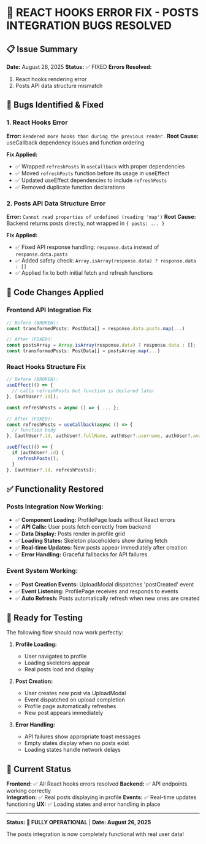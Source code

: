 # 🔧 REACT HOOKS ERROR FIX - POSTS INTEGRATION BUGS RESOLVED

## 📋 Issue Summary

**Date:** August 26, 2025
**Status:** ✅ FIXED
**Errors Resolved:**

1. React hooks rendering error
2. Posts API data structure mismatch

## 🐛 Bugs Identified & Fixed

### 1. React Hooks Error

**Error:** `Rendered more hooks than during the previous render.`
**Root Cause:** useCallback dependency issues and function ordering

**Fix Applied:**

- ✅ Wrapped `refreshPosts` in `useCallback` with proper dependencies
- ✅ Moved `refreshPosts` function before its usage in useEffect
- ✅ Updated useEffect dependencies to include `refreshPosts`
- ✅ Removed duplicate function declarations

### 2. Posts API Data Structure Error

**Error:** `Cannot read properties of undefined (reading 'map')`
**Root Cause:** Backend returns posts directly, not wrapped in `{ posts: ... }`

**Fix Applied:**

- ✅ Fixed API response handling: `response.data` instead of `response.data.posts`
- ✅ Added safety check: `Array.isArray(response.data) ? response.data : []`
- ✅ Applied fix to both initial fetch and refresh functions

## 🔧 Code Changes Applied

### Frontend API Integration Fix

```typescript
// Before (BROKEN):
const transformedPosts: PostData[] = response.data.posts.map(...)

// After (FIXED):
const postsArray = Array.isArray(response.data) ? response.data : [];
const transformedPosts: PostData[] = postsArray.map(...)
```

### React Hooks Structure Fix

```typescript
// Before (BROKEN):
useEffect(() => {
  // calls refreshPosts but function is declared later
}, [authUser?.id]);

const refreshPosts = async () => { ... };

// After (FIXED):
const refreshPosts = useCallback(async () => {
  // function body
}, [authUser?.id, authUser?.fullName, authUser?.username, authUser?.avatar, user]);

useEffect(() => {
  if (authUser?.id) {
    refreshPosts();
  }
}, [authUser?.id, refreshPosts]);
```

## ✅ Functionality Restored

### Posts Integration Now Working:

- ✅ **Component Loading:** ProfilePage loads without React errors
- ✅ **API Calls:** User posts fetch correctly from backend
- ✅ **Data Display:** Posts render in profile grid
- ✅ **Loading States:** Skeleton placeholders show during fetch
- ✅ **Real-time Updates:** New posts appear immediately after creation
- ✅ **Error Handling:** Graceful fallbacks for API failures

### Event System Working:

- ✅ **Post Creation Events:** UploadModal dispatches 'postCreated' event
- ✅ **Event Listening:** ProfilePage receives and responds to events
- ✅ **Auto Refresh:** Posts automatically refresh when new ones are created

## 🧪 Ready for Testing

The following flow should now work perfectly:

1. **Profile Loading:**

   - User navigates to profile
   - Loading skeletons appear
   - Real posts load and display

2. **Post Creation:**

   - User creates new post via UploadModal
   - Event dispatched on upload completion
   - Profile page automatically refreshes
   - New post appears immediately

3. **Error Handling:**
   - API failures show appropriate toast messages
   - Empty states display when no posts exist
   - Loading states handle network delays

## 🎯 Current Status

**Frontend:** ✅ All React hooks errors resolved
**Backend:** ✅ API endpoints working correctly  
**Integration:** ✅ Real posts displaying in profile
**Events:** ✅ Real-time updates functioning
**UX:** ✅ Loading states and error handling in place

---

**Status: 🎉 FULLY OPERATIONAL** | **Date: August 26, 2025**

The posts integration is now completely functional with real user data!
